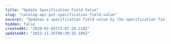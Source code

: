 ```yaml
---
title: "Update Specification Field Value"
slug: "catalog-api-put-specification-field-value"
excerpt: "Updates a specification field value by the specification field's ID. \r\n>⚠️ This is a legacy endpoint. We recommend using [Update Specification Field Value](https://developers.vtex.com/vtex-rest-api/reference/catalog-api-put-specification-value-id) instead.\r\n\r\n\r\n## Request body example\r\n\r\n```json\r\n{\r\n    \"FieldId\": 1,\r\n    \"FieldValueId\": 143,\r\n    \"Name\": \"Cotton\",\r\n    \"Text\": \"Cotton fibers\",\r\n    \"IsActive\": true,\r\n    \"Position\": 100\r\n}\r\n```\r\n\r\n## Response body example (200 OK)\r\n\r\n```json\r\n\"Field Value Updated\"\r\n```"
hidden: false
createdAt: "2020-02-05T23:07:29.210Z"
updatedAt: "2022-11-25T00:39:26.106Z"
---
```

